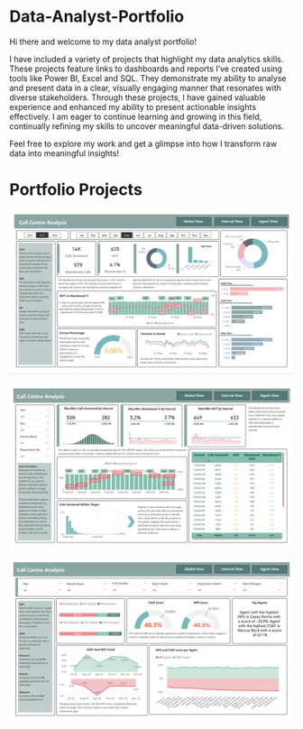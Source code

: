 # Data-Analyst-Portfolio

Hi there and welcome to my data analyst portfolio!

I have included a variety of projects that highlight my data analytics skills. These projects feature links to dashboards and reports I’ve created using tools like Power BI, Excel and SQL. They demonstrate my ability to analyse and present data in a clear, visually engaging manner that resonates with diverse stakeholders. Through these projects, I have gained valuable experience and enhanced my ability to present actionable insights effectively. I am eager to continue learning and growing in this field, continually refining my skills to uncover meaningful data-driven solutions.


Feel free to explore my work and get a glimpse into how I transform raw data into meaningful insights!


# Portfolio Projects

![Alt Text](https://github.com/wilsonquach99/Data-Analyst-Portfolio/blob/main/1.PNG)

![Alt Text](https://github.com/wilsonquach99/Data-Analyst-Portfolio/blob/main/2.PNG)

![Alt Text](https://github.com/wilsonquach99/Data-Analyst-Portfolio/blob/main/3.PNG)
